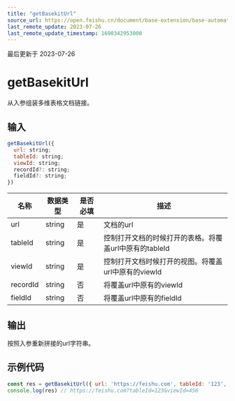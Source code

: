 ```yaml
---
title: "getBasekitUrl"
source_url: https://open.feishu.cn/document/base-extension/base-automation-extensions/api/getbasekiturl
last_remote_update: 2023-07-26
last_remote_update_timestamp: 1690342953000
---
```

最后更新于 2023-07-26

# getBasekitUrl
从入参组装多维表格文档链接。

## 输入
```js
getBasekitUrl({
  url: string;
  tableId: string;
  viewId: string;
  recordId?: string;
  fieldId?: string;
})
```

名称 | 数据类型 | 是否必填 | 描述
--- | --- | --- | ---
url | string | 是 | 文档的url
tableId | string | 是 | 控制打开文档的时候打开的表格。将覆盖url中原有的tableId
viewId | string | 是 | 控制打开文档时候打开的视图。将覆盖url中原有的viewId
recordId | string | 否 | 将覆盖url中原有的viewId
fieldId | string | 否 | 将覆盖url中原有的fieldId

## 输出
按照入参重新拼接的url字符串。
## 示例代码

```js
const res = getBasekitUrl({ url: 'https://feishu.com', tableId: '123', viewId: '456' })
console.log(res) // https://feishu.com?tableId=123&viewId=456
```

